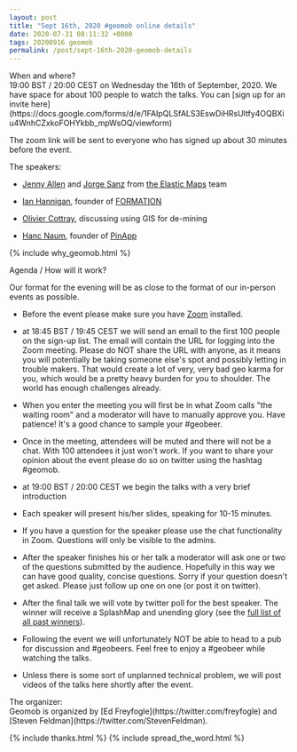 ```yaml
--- 
layout: post
title: "Sept 16th, 2020 #geomob online details"
date: 2020-07-31 08:11:32 +0000
tags: 20200916 geomob
permalink: /post/sept-16th-2020-geomob-details
---
```


<div class="heading">When and where?</div>
19:00 BST / 20:00 CEST on Wednesday the 16th of September, 2020.
We have space for about 100 people to watch
the talks. You can [sign up for an invite here](https://docs.google.com/forms/d/e/1FAIpQLSfALS3EswDiHRsUltfy4OQBXiu4WnhCZxkoFOHYkbb_mpWsOQ/viewform)

The zoom link will be sent to everyone who has signed up about 30 minutes
before the event.

<div class="heading">The speakers:</div>


* [Jenny Allen](https://twitter.com/sjen) and [Jorge Sanz](https://twitter.com/xurxosanz) from [the Elastic Maps](https://www.elastic.co/maps) team

* [Ian Hannigan](https://twitter.com/IanHannigan), founder of [FORMATION](https://tryformation.com/)

* [Olivier Cottray](https://www.linkedin.com/in/oliviercottray/), discussing using GIS for de-mining

* [Hanc Naum](https://www.linkedin.com/in/hanc-naum-6b62a7b1/), founder of [PinApp](https://pinapp.online/)

{% include why_geomob.html %}

<div class="heading">Agenda / How will it work?</div>

Our format for the evening will be as close to the format of our in-person
events as possible.

* Before the event please make sure you have [Zoom](https://zoom.us/) installed.

* at 18:45 BST / 19:45 CEST we will send an email to the first 100 people on
the sign-up list. The email will contain the URL for logging into the Zoom
meeting. Please do NOT share the URL with anyone, as it means you will
potentially be taking someone else's spot and possibly letting in trouble
makers. That would create a lot of very, very bad geo karma for you, which
would be a pretty heavy burden for you to shoulder. The world has enough
challenges already. 

* When you enter the meeting you will first be in what Zoom calls "the waiting 
room" and a moderator will have to manually approve you. Have patience!
It's a good chance to sample your #geobeer.

* Once in the meeting, attendees will be muted and there will not be a chat.
With 100 attendees it just won't work. If you want to share your opinion
about the event please do so on twitter using the hashtag #geomob.

* at 19:00 BST / 20:00 CEST we begin the talks with a very brief introduction

* Each speaker will present his/her slides, speaking for 10-15 minutes.

* If you have a question for the speaker please use the chat functionality in Zoom.
Questions will only be visible to the admins.

* After the speaker finishes his or her talk a moderator will ask one or two
of the questions submitted by the audience. Hopefully in this way we can have
good quality, concise questions. Sorry if your question doesn't get asked.
Please just follow up one on one (or post it on twitter).

* After the final talk we will vote by twitter poll for the best speaker. The winner will receive a SplashMap and unending glory (see the [full list of all past winners](http://geomobldn.org/past-speakers)). 

* Following the event we will unfortunately NOT be able to head to a pub for
discussion and #geobeers. Feel free to enjoy a #geobeer while watching
the talks. 

* Unless there is some sort of unplanned technical problem, we will post videos of the talks here shortly after the event.

<div class="heading">The organizer:</div>
Geomob is organized by [Ed Freyfogle](https://twitter.com/freyfogle) and
[Steven Feldman](https://twitter.com/StevenFeldman).

{% include thanks.html %}
{% include spread_the_word.html %}
